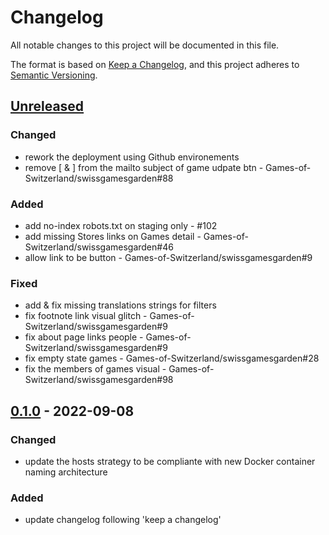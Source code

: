 # Changelog
All notable changes to this project will be documented in this file.

The format is based on [Keep a Changelog](https://keepachangelog.com/en/1.0.0/),
and this project adheres to [Semantic Versioning](https://semver.org/spec/v2.0.0.html).

## [Unreleased]
### Changed
- rework the deployment using Github environements
- remove \[ & ] from the mailto subject of game udpate btn - Games-of-Switzerland/swissgamesgarden#88

### Added
- add no-index robots.txt on staging only - #102
- add missing Stores links on Games detail - Games-of-Switzerland/swissgamesgarden#46
- allow link to be button - Games-of-Switzerland/swissgamesgarden#9

### Fixed
- add & fix missing translations strings for filters
- fix footnote link visual glitch - Games-of-Switzerland/swissgamesgarden#9
- fix about page links people - Games-of-Switzerland/swissgamesgarden#9
- fix empty state games - Games-of-Switzerland/swissgamesgarden#28
- fix the members of games visual - Games-of-Switzerland/swissgamesgarden#98

## [0.1.0] - 2022-09-08
### Changed
- update the hosts strategy to be compliante with new Docker container naming architecture

### Added
- update changelog following 'keep a changelog'

[Unreleased]: https://github.com/Games-of-Switzerland/gos-website/compare/0.1.0...HEAD
[0.1.0]: https://github.com/Games-of-Switzerland/gos-website/releases/tag/0.1.0
